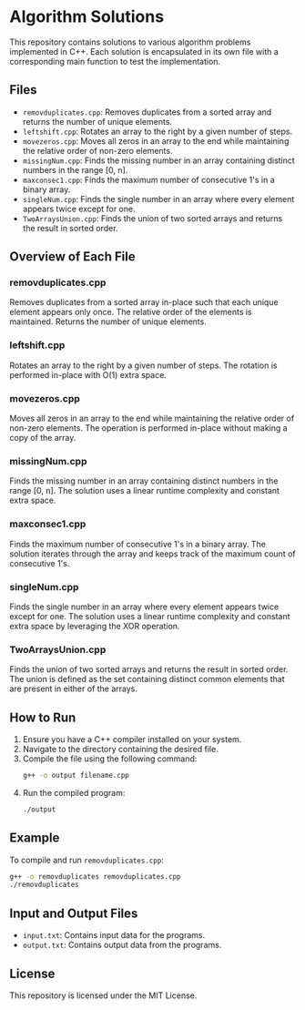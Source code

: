 # Algorithm Solutions

This repository contains solutions to various algorithm problems implemented in C++. Each solution is encapsulated in its own file with a corresponding main function to test the implementation.

## Files

-  `removduplicates.cpp`: Removes duplicates from a sorted array and returns the number of unique elements.
-  `leftshift.cpp`: Rotates an array to the right by a given number of steps.
-  `movezeros.cpp`: Moves all zeros in an array to the end while maintaining the relative order of non-zero elements.
-  `missingNum.cpp`: Finds the missing number in an array containing distinct numbers in the range [0, n].
-  `maxconsec1.cpp`: Finds the maximum number of consecutive 1's in a binary array.
-  `singleNum.cpp`: Finds the single number in an array where every element appears twice except for one.
-  `TwoArraysUnion.cpp`: Finds the union of two sorted arrays and returns the result in sorted order.

## Overview of Each File

### removduplicates.cpp

Removes duplicates from a sorted array in-place such that each unique element appears only once. The relative order of the elements is maintained. Returns the number of unique elements.

### leftshift.cpp

Rotates an array to the right by a given number of steps. The rotation is performed in-place with O(1) extra space.

### movezeros.cpp

Moves all zeros in an array to the end while maintaining the relative order of non-zero elements. The operation is performed in-place without making a copy of the array.

### missingNum.cpp

Finds the missing number in an array containing distinct numbers in the range [0, n]. The solution uses a linear runtime complexity and constant extra space.

### maxconsec1.cpp

Finds the maximum number of consecutive 1's in a binary array. The solution iterates through the array and keeps track of the maximum count of consecutive 1's.

### singleNum.cpp

Finds the single number in an array where every element appears twice except for one. The solution uses a linear runtime complexity and constant extra space by leveraging the XOR operation.

### TwoArraysUnion.cpp

Finds the union of two sorted arrays and returns the result in sorted order. The union is defined as the set containing distinct common elements that are present in either of the arrays.

## How to Run

1. Ensure you have a C++ compiler installed on your system.
2. Navigate to the directory containing the desired file.
3. Compile the file using the following command:
   ```sh
   g++ -o output filename.cpp
   ```
4. Run the compiled program:
   ```sh
   ./output
   ```

## Example

To compile and run `removduplicates.cpp`:

```sh
g++ -o removduplicates removduplicates.cpp
./removduplicates
```

## Input and Output Files

-  `input.txt`: Contains input data for the programs.
-  `output.txt`: Contains output data from the programs.

## License

This repository is licensed under the MIT License.
